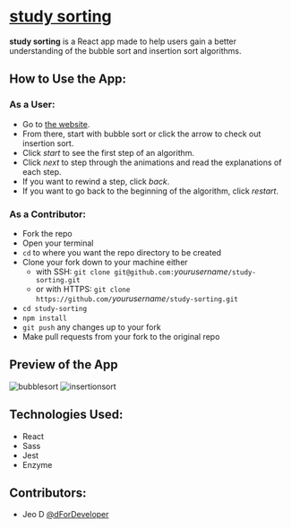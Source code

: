 # [study sorting](https://dfordeveloper.github.io/study-sorting/)

**study sorting** is a React app made to help users gain a better understanding of the bubble sort and insertion sort algorithms.

## How to Use the App:
  ### As a User:
  - Go to [the website](https://dfordeveloper.github.io/study-sorting/).
  - From there, start with bubble sort or click the arrow to check out insertion sort.
  - Click *start* to see the first step of an algorithm.
  - Click *next* to step through the animations and read the explanations of each step.
  - If you want to rewind a step, click *back*.
  - If you want to go back to the beginning of the algorithm, click *restart*.
  
  ### As a Contributor: 
  - Fork the repo
  - Open your terminal
  - `cd` to where you want the repo directory to be created
  - Clone your fork down to your machine either
    - with SSH: `git clone git@github.com:`*yourusername*`/study-sorting.git`
    - or with HTTPS: `git clone https://github.com/`*yourusername*`/study-sorting.git`
  - `cd study-sorting`
  - `npm install`
  - `git push` any changes up to your fork
  - Make pull requests from your fork to the original repo

## Preview of the App
![bubblesort](https://user-images.githubusercontent.com/41239540/50870638-16bc0400-1376-11e9-875d-46f944677f07.gif)
![insertionsort](https://user-images.githubusercontent.com/41239540/50871094-c5147900-1377-11e9-8973-5a520edd1036.gif)

## Technologies Used:
  - React
  - Sass
  - Jest
  - Enzyme

## Contributors:
- Jeo D [@dForDeveloper](https://github.com/dForDeveloper)
